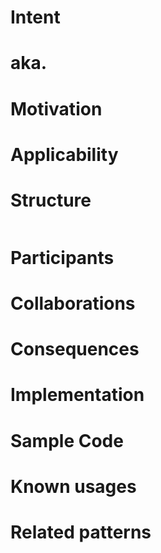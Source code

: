 # <Pattern name>

# Intent

# aka.

# Motivation

# Applicability

# Structure

![]()

# Participants

# Collaborations

# Consequences

# Implementation

# Sample Code

# Known usages

# Related patterns
